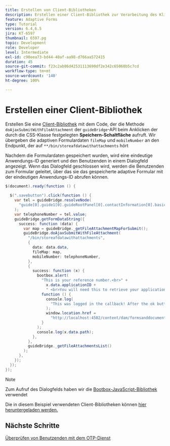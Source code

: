 ```yaml
---
title: Erstellen von Client-Bibliotheken
description: Erstellen einer Client-Bibliothek zur Verarbeitung des Klick-Ereignisses der Schaltfläche „Speichern und Beenden“
feature: Adaptive Forms
type: Tutorial
version: 6.4,6.5
jira: KT-6597
thumbnail: 6597.pg
topic: Development
role: Developer
level: Intermediate
exl-id: c90eea73-bd44-40af-aa98-d766aa572415
duration: 45
source-git-commit: f23c2ab86d42531113690df2e342c65060b5c7cd
workflow-type: tm+mt
source-wordcount: '140'
ht-degree: 100%

---
```


# Erstellen einer Client-Bibliothek

Erstellen Sie eine [Client-Bibliothek](https://experienceleague.adobe.com/docs/experience-manager-65/developing/introduction/clientlibs.html?lang=de) mit dem Code, der die Methode `doAjaxSubmitWithFileAttachment` der `guideBridge`-API beim Anklicken der durch die CSS-Klasse festgelegten **Speichern-Schaltfläche** aufruft. Wir übergeben die adaptiven Formulardaten `fileMap` und `mobileNumber` an den Endpunkt, der auf `**/bin/storeafdatawithattachments` hört

Nachdem die Formulardaten gespeichert wurden, wird eine eindeutige Anwendungs-ID generiert und den Benutzenden in einem Dialogfeld angezeigt. Wenn das Dialogfeld geschlossen wird, werden die Benutzenden zum Formular geleitet, über das sie das gespeicherte adaptive Formular mit der eindeutigen Anwendungs-ID abrufen können.

```java
$(document).ready(function () {
  
  $(".savebutton").click(function () {
    var tel = guideBridge.resolveNode(
      "guide[0].guide1[0].guideRootPanel[0].contactInformation[0].basicContact[0].telephoneNumber[0]"
    );
    var telephoneNumber = tel.value;
    guideBridge.getFormDataString({
      success: function (data) {
        var map = guideBridge._getFileAttachmentMapForSubmit();
        guideBridge.doAjaxSubmitWithFileAttachment(
          "/bin/storeafdatawithattachments",
          {
            data: data.data,
            fileMap: map,
            mobileNumber: telephoneNumber,
          },
          {
            success: function (x) {
              bootbox.alert(
                "This is your reference number.<br>" +
                  x.data.applicationID +
                  " <br>You will need this to retrieve your application",
                function () {
                  console.log(
                    "This was logged in the callback! After the ok button was pressed"
                  );
                  window.location.href =
                    "http://localhost:4502/content/dam/formsanddocuments/myaccountform/jcr:content?wcmmode=disabled";
                }
              );
              console.log(x.data.path);
            },
          },
          guideBridge._getFileAttachmentsList()
        );
      },
    });
  });
});
```

>[!NOTE]
> Zum Aufruf des Dialogfelds haben wir die [Bootbox-JavaScript-Bibliothek](https://bootboxjs.com/examples.html) verwendet

Die in diesem Beispiel verwendeten Client-Bibliotheken können [hier heruntergeladen werden.](assets/store-af-with-attachments-client-lib.zip)

## Nächste Schritte

[Überprüfen von Benutzenden mit dem OTP-Dienst](./verify-users-with-otp.md)

